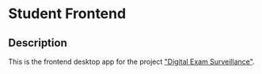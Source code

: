 # Student Frontend

## Description

This is the frontend desktop app for the project ["Digital Exam Surveillance"](https://github.com/AbdelkarimLamrini/digital-exam-surveillance).

